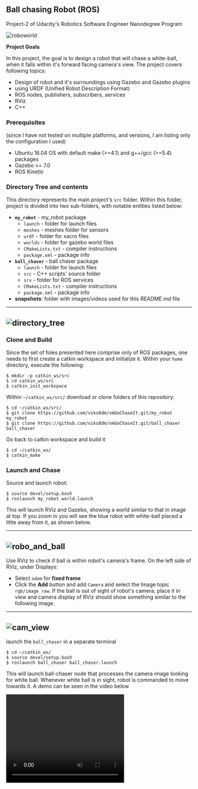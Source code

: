 ## Ball chasing Robot (ROS)

Project-2 of Udacity's Robotics Software Engineer Nanodegree Program


![roboworld](./snapshots/roboworld.jpg)

**Project Goals**

In this project, the goal is to design a robot that will chase a white-ball, when it falls within it's forward facing camera's view. The project covers following topics:

* Design of robot and it's surroundings using Gazebo and Gazebo plugins
* using URDF (Unified Robot Description Format)
* ROS nodes, publishers, subscribers, services
* RViz
* C++


### Prerequisites
(since I have not tested on multiple platforms, and versions, I am listing only the configuration I used)

* Ubuntu 16.04 OS with default make (>=4.1) and g++/gcc (>=5.4) packages
* Gazebo >= 7.0
* ROS Kinetic

### Directory Tree and contents

This directory represents the main project's `src` folder. Within this folder, project is divided into two sub-folders, with notable entities listed below:

* **`my_robot`** - my_robot package
	* `launch` - folder for launch files
	* `meshes` - meshes folder for sensors
	* `urdf` - folder for xacro files
	* `worlds` - folder for gazebo world files
	* `CMakeLists.txt` - compiler instructions
	* `package.xml` - package info
* **`ball_chaser`** - ball chaser package
	* `launch` - folder for launch files
	* `src` - C++ scripts' source folder
	* `srv` - folder for ROS services
	* `CMakeLists.txt` - compiler instructions
	* `package.xml` - package info
* **snapshots**: folder with images/videos used for this *README.md* file

---
![directory_tree](./snapshots/dir_tree.jpg)
---

### Clone and Build

Since the set of foles presented here comprise only of ROS packages, one needs to first create a catkin workspace and initialize it. Within your `home` directory, execute the following:

```
$ mkdir -p catkin_ws/src
$ cd catkin_ws/src
$ catkin_init_workspace
```

Within `~/catkin_ws/src/` download or clone folders of this repository:

```
$ cd ~/catkin_ws/src/
$ git clone https://github.com/viks8dm/vmGoChaseIt.git/my_robot my_robot
$ git clone https://github.com/viks8dm/vmGoChaseIt.git/ball_chaser ball_chaser
```

Go back to catkin workspace and build it

```
$ cd ~/catkin_ws/
$ catkin_make
```

### Launch and Chase

Source and launch robot:

```
$ source devel/setup.bash
$ roslaunch my_robot world.launch
```

This will launch RViz and Gazebo, showing a world similar to that in image at top. If you zoom in you will see the blue robot with white-ball placed a little away from it, as shown below.

---
![robo_and_ball](./snapshots/robo_and_ball.jpg)
---

Use RViz to check if ball is within robot's camera's frame. On the left side of RViz, under Displays:

* Select `odom` for **fixed frame**
* Click the **Add** button and add `Camera` and select the Image topic `rgb/image_raw`. If the ball is out of sight of robot's camera, place it in view and camera display of RViz should show something similar to the following image.

---
![cam_view](./snapshots/camera_view.jpg)
---

launch the `ball_chaser` in a separate terminal

```
$ cd ~/catkin_ws/
$ source devel/setup.bash
$ roslaunch ball_chaser ball_chaser.launch
```

This will launch ball-chaser node that processes the camera image looking for white ball. Whenever white ball is in sight, robot is commanded to move towards it. A demo can be seen in the video below

<video width="320" height="240" controls>
  <source src="./snapshots/video_ball_chasing.mov" type="video/mp4">
</video>
